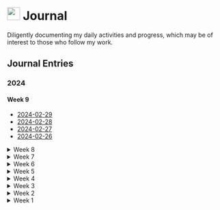 <h1><img src="https://emojis.slackmojis.com/emojis/images/1648075155/56583/journal.gif?1648075155" width="30"/> Journal </h1>

<p>Diligently documenting my daily activities and progress, which may be of interest to those who follow my work.</p>

<h2>Journal Entries</h2>
<h3>2024</h3>
<h4>Week 9</h4>
<ul>
    <li><a href="2024/Week 9/2024-02-29.md">2024-02-29</a></li>
    <li><a href="2024/Week 9/2024-02-28.md">2024-02-28</a></li>
    <li><a href="2024/Week 9/2024-02-27.md">2024-02-27</a></li>
    <li><a href="2024/Week 9/2024-02-26.md">2024-02-26</a></li>
</ul>
<details>
<summary>Week 8</summary>
    <ul>
        <li><a href="2024/Week 8/2024-02-25.md">2024-02-25</a></li> 
        <li><a href="2024/Week 8/2024-02-24.md">2024-02-24</a></li> 
        <li><a href="2024/Week 8/2024-02-23.md">2024-02-23</a></li>
        <li><a href="2024/Week 8/2024-02-22.md">2024-02-22</a></li>
        <li><a href="2024/Week 8/2024-02-21.md">2024-02-21</a></li>
        <li><a href="2024/Week 8/2024-02-20.md">2024-02-20</a></li>
        <li><a href="2024/Week 8/2024-02-19.md">2024-02-19</a></li>
    </ul>
</details>
<details>
<summary>Week 7</summary>
    <ul>
        <li><a href="2024/Week 7/2024-02-18.md">2024-02-18</a></li>
        <li><a href="2024/Week 7/2024-02-17.md">2024-02-17</a></li>
        <li><a href="2024/Week 7/2024-02-16.md">2024-02-16</a></li>
        <li><a href="2024/Week 7/2024-02-15.md">2024-02-15</a></li>
        <li><a href="2024/Week 7/2024-02-14.md">2024-02-14</a></li>
        <li><a href="2024/Week 7/2024-02-13.md">2024-02-13</a></li>
        <li><a href="2024/Week 7/2024-02-12.md">2024-02-12</a></li>
    </ul>
</details>
<details>
<summary>Week 6</summary>
    <ul>
        <li><a href="2024/Week 6/2024-02-11.md">2024-02-11</a></li>
        <li><a href="2024/Week 6/2024-02-10.md">2024-02-10</a></li>
        <li><a href="2024/Week 6/2024-02-09.md">2024-02-09</a></li>
        <li><a href="2024/Week 6/2024-02-08.md">2024-02-08</a></li>
        <li><a href="2024/Week 6/2024-02-07.md">2024-02-07</a></li>
        <li><a href="2024/Week 6/2024-02-06.md">2024-02-06</a></li>
        <li><a href="2024/Week 6/2024-02-05.md">2024-02-05</a></li>
    </ul>
</details>
<details>
<summary>Week 5</summary>
    <ul>
        <li><a href="2024/Week 5/2024-02-04.md">2024-02-04</a></li>
        <li><a href="2024/Week 5/2024-02-03.md">2024-02-03</a></li>
        <li><a href="2024/Week 5/2024-02-02.md">2024-02-02</a></li>
        <li><a href="2024/Week 5/2024-02-01.md">2024-02-01</a></li>
        <li><a href="2024/Week 5/2024-01-31.md">2024-01-31</a></li>
        <li><a href="2024/Week 5/2024-01-30.md">2024-01-30</a></li>
        <li><a href="2024/Week 5/2024-01-29.md">2024-01-29</a></li>
    </ul>
</details>
<details>
<summary>Week 4</summary>
    <ul>
        <li><a href="2024/Week 4/2024-01-28.md">2024-01-28</a></li>
        <li><a href="2024/Week 4/2024-01-27.md">2024-01-27</a></li>
        <li><a href="2024/Week 4/2024-01-26.md">2024-01-26</a></li>
        <li><a href="2024/Week 4/2024-01-25.md">2024-01-25</a></li>
        <li><a href="2024/Week 4/2024-01-24.md">2024-01-24</a></li>
        <li><a href="2024/Week 4/2024-01-23.md">2024-01-23</a></li>
        <li><a href="2024/Week 4/2024-01-22.md">2024-01-22</a></li>
    </ul>
</details>
<details>
    <summary>Week 3</summary>
    <ul>
        <li><a href="2024/Week 3/2024-01-21.md">2024-01-21</a></li>
        <li><a href="2024/Week 3/2024-01-20.md">2024-01-20</a></li>
        <li><a href="2024/Week 3/2024-01-19.md">2024-01-19</a></li>
        <li><a href="2024/Week 3/2024-01-18.md">2024-01-18</a></li>
        <li><a href="2024/Week 3/2024-01-17.md">2024-01-17</a></li>
        <li><a href="2024/Week 3/2024-01-16.md">2024-01-16</a></li>
        <li><a href="2024/Week 3/2024-01-15.md">2024-01-15</a></li>
    </ul>
</details>
<details>
    <summary>Week 2</summary>
    <ul>
        <li><a href="2024/Week 2/2024-01-14.md">2024-01-14</a></li>
        <li><a href="2024/Week 2/2024-01-13.md">2024-01-13</a></li>
        <li><a href="2024/Week 2/2024-01-12.md">2024-01-12</a></li>
        <li><a href="2024/Week 2/2024-01-11.md">2024-01-11</a></li>
        <li><a href="2024/Week 2/2024-01-10.md">2024-01-10</a></li>
        <li><a href="2024/Week 2/2024-01-09.md">2024-01-09</a></li>
        <li><a href="2024/Week 2/2024-01-08.md">2024-01-08</a></li>
    </ul>
</details>
<details>
    <summary>Week 1</summary>
    <ul>
        <li><a href="2024/Week 1/2024-01-07.md">2024-01-07</a></li>
        <li><a href="2024/Week 1/2024-01-06.md">2024-01-06</a></li>
        <li><a href="2024/Week 1/2024-01-05.md">2024-01-05</a></li>
        <li><a href="2024/Week 1/2024-01-04.md">2024-01-04</a></li>
        <li><a href="2024/Week 1/2024-01-03.md">2024-01-03</a></li>
        <li><a href="2024/Week 1/2024-01-02.md">2024-01-02</a></li>
        <li><a href="2024/Week 1/2024-01-01.md">2024-01-01</a></li>
    </ul>
</details>
